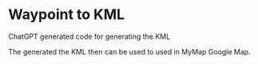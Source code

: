 # Waypoint to KML
ChatGPT generated code for generating the KML


The generated the KML then can be used to used in MyMap Google Map. 